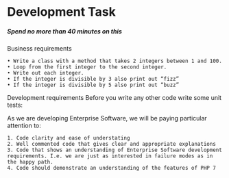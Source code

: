 # Development Task
##### Spend no more than 40 minutes on this
Business requirements

    • Write a class with a method that takes 2 integers between 1 and 100. 
    • Loop from the first integer to the second integer.
    • Write out each integer.
    • If the integer is divisible by 3 also print out “fizz”
    • If the integer is divisible by 5 also print out “buzz”

Development requirements
Before you write any other code write some unit tests:

As we are developing Enterprise Software, we will be paying particular attention to:

    1. Code clarity and ease of understating
    2. Well commented code that gives clear and appropriate explanations
    3. Code that shows an understanding of Enterprise Software development requirements. I.e. we are just as interested in failure modes as in the happy path.
    4. Code should demonstrate an understanding of the features of PHP 7